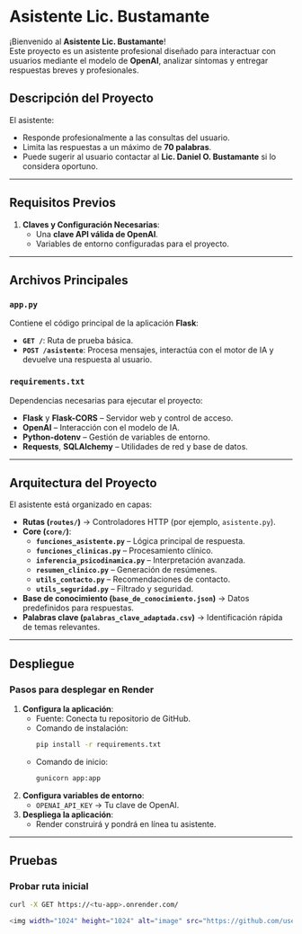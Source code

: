 # Asistente Lic. Bustamante

¡Bienvenido al **Asistente Lic. Bustamante**!  
Este proyecto es un asistente profesional diseñado para interactuar con usuarios mediante el modelo de **OpenAI**, analizar síntomas y entregar respuestas breves y profesionales.

## Descripción del Proyecto

El asistente:
- Responde profesionalmente a las consultas del usuario.
- Limita las respuestas a un máximo de **70 palabras**.
- Puede sugerir al usuario contactar al **Lic. Daniel O. Bustamante** si lo considera oportuno.

---

## Requisitos Previos

1. **Claves y Configuración Necesarias**:
   - Una **clave API válida de OpenAI**.
   - Variables de entorno configuradas para el proyecto.

---

## Archivos Principales

### `app.py`
Contiene el código principal de la aplicación **Flask**:
- **`GET /`**: Ruta de prueba básica.
- **`POST /asistente`**: Procesa mensajes, interactúa con el motor de IA y devuelve una respuesta al usuario.

### `requirements.txt`
Dependencias necesarias para ejecutar el proyecto:
- **Flask** y **Flask-CORS** – Servidor web y control de acceso.
- **OpenAI** – Interacción con el modelo de IA.
- **Python-dotenv** – Gestión de variables de entorno.
- **Requests**, **SQLAlchemy** – Utilidades de red y base de datos.

---

## Arquitectura del Proyecto

El asistente está organizado en capas:

- **Rutas (`routes/`)** → Controladores HTTP (por ejemplo, `asistente.py`).
- **Core (`core/`)**:
  - **`funciones_asistente.py`** – Lógica principal de respuesta.
  - **`funciones_clinicas.py`** – Procesamiento clínico.
  - **`inferencia_psicodinamica.py`** – Interpretación avanzada.
  - **`resumen_clinico.py`** – Generación de resúmenes.
  - **`utils_contacto.py`** – Recomendaciones de contacto.
  - **`utils_seguridad.py`** – Filtrado y seguridad.
- **Base de conocimiento (`base_de_conocimiento.json`)** → Datos predefinidos para respuestas.
- **Palabras clave (`palabras_clave_adaptada.csv`)** → Identificación rápida de temas relevantes.

---

## Despliegue

### Pasos para desplegar en Render
1. **Configura la aplicación**:
   - Fuente: Conecta tu repositorio de GitHub.
   - Comando de instalación:  
     ```bash
     pip install -r requirements.txt
     ```
   - Comando de inicio:  
     ```bash
     gunicorn app:app
     ```
2. **Configura variables de entorno**:
   - `OPENAI_API_KEY` → Tu clave de OpenAI.
3. **Despliega la aplicación**:
   - Render construirá y pondrá en línea tu asistente.

---

## Pruebas

### Probar ruta inicial
```bash
curl -X GET https://<tu-app>.onrender.com/

<img width="1024" height="1024" alt="image" src="https://github.com/user-attachments/assets/2158f3f8-a67d-4c2d-866c-215ad3a77792" />
